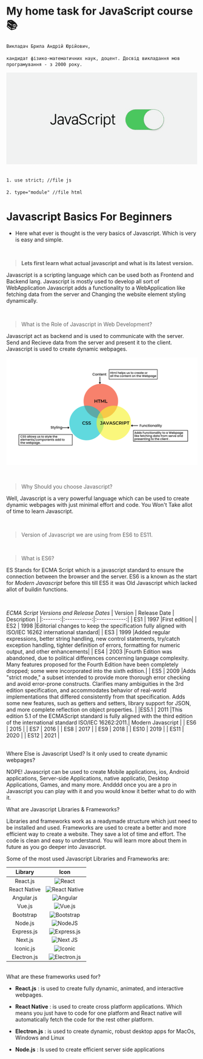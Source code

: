 # My home task for JavaScript course📚

```
Викладач Брила Андрій Юрійович,

кандидат фізико-математичних наук, доцент. Досвід викладання мов програмування - з 2000 року.

```

![](./assets/testing.gif)

```

1. use strict; //file js

2. type="module" //file html

```

# Javascript Basics For Beginners

- Here what ever is thought is the very basics of Javascript. Which is very is
  easy and simple.

<br>

> **Lets first learn what actual javascript and what is its latest version.**

Javascript is a scripting language which can be used both as Frontend and
Backend lang. Javascript is mostly used to develop all sort of WebApplication
Javascript adds a functionality to a WebApplication like fetching data from the
server and Changing the website element styling dynamically.

<br>

> What is the Role of Javascript in Web Development?

Javascript act as backend and is used to communicate with the server. Send and
Recieve data from the server and present it to the client. Javascript is used to
create dynamic webpages.

![](./assets/js-1.png)

<br>

> Why Should you choose Javascript?

Well, Javascript is a very powerful language which can be used to create dynamic
webpages with just minimal effort and code. You Won't Take allot of time to
learn Javascript.

<br>

> Version of Javascript we are using from ES6 to ES11.

<br>

> What is ES6?

ES Stands for ECMA Script which is a javascript standard to ensure the
connection between the browser and the server. ES6 is a known as the start for
_Modern Javascript_ before this till ES5 it was Old Javascript which lacked
allot of buildin functions.

<br>

_ECMA Script Versions and Release Dates_ | Version | Release Date | Description
| |:-------:|:-----------:|:------------:| | ES1 | 1997 |First edition| | ES2 |
1998 |Editorial changes to keep the specification fully aligned with ISO/IEC
16262 international standard| | ES3 | 1999 |Added regular expressions, better
string handling, new control statements, try/catch exception handling, tighter
definition of errors, formatting for numeric output, and other enhancements| |
ES4 | 2003 |Fourth Edition was abandoned, due to political differences
concerning language complexity. Many features proposed for the Fourth Edition
have been completely dropped; some were incorporated into the sixth edition.| |
ES5 | 2009 |Adds "strict mode," a subset intended to provide more thorough error
checking and avoid error-prone constructs. Clarifies many ambiguities in the 3rd
edition specification, and accommodates behavior of real-world implementations
that differed consistently from that specification. Adds some new features, such
as getters and setters, library support for JSON, and more complete reflection
on object properties. | |ES5.1 | 2011 |This edition 5.1 of the ECMAScript
standard is fully aligned with the third edition of the international standard
ISO/IEC 16262:2011.| Modern Javascript | | ES6 | 2015 | | ES7 | 2016 | | ES8 |
2017 | | ES9 | 2018 | | ES10 | 2019 | | ES11 | 2020 | | ES12 | 2021 |

<br>
Where Else is Javascript Used? Is it only used to create dynamic webpages?

NOPE! Javascript can be used to create Mobile applications, ios, Android
applications, Server-side Applications, native applicatio, Desktop Applications,
Games, and many more. Andddd once you are a pro in Javascript you can play with
it and you would know it better what to do with it.

What are Javascript Libraries & Frameworks?

Libraries and frameworks work as a readymade structure which just need to be
installed and used. Frameworks are used to create a better and more efficient
way to create a website. They save a lot of time and effort. The code is clean
and easy to understand. You will learn more about them in future as you go
deeper into Javascript.

Some of the most used Javascript Libraries and Frameworks are:

|   Library    |                                                            Icon                                                             |
| :----------: | :-------------------------------------------------------------------------------------------------------------------------: |
|   React.js   |        ![React](https://img.shields.io/badge/react-%2320232a.svg?style=for-the-badge&logo=react&logoColor=%2361DAFB)        |
| React Native | ![React Native](https://img.shields.io/badge/react_native-%2320232a.svg?style=for-the-badge&logo=react&logoColor=%2361DAFB) |
|  Angular.js  |       ![Angular](https://img.shields.io/badge/angular-%23DD0031.svg?style=for-the-badge&logo=angular&logoColor=white)       |
|    Vue.js    |      ![Vue.js](https://img.shields.io/badge/vuejs-%2335495e.svg?style=for-the-badge&logo=vuedotjs&logoColor=%234FC08D)      |
|  Bootstrap   |    ![Bootstrap](https://img.shields.io/badge/bootstrap-%23563D7C.svg?style=for-the-badge&logo=bootstrap&logoColor=white)    |
|   Node.js    |           ![NodeJS](https://img.shields.io/badge/node.js-6DA55F?style=for-the-badge&logo=node.js&logoColor=white)           |
|  Express.js  |  ![Express.js](https://img.shields.io/badge/express.js-%23404d59.svg?style=for-the-badge&logo=express&logoColor=%2361DAFB)  |
|   Next.js    |            ![Next JS](https://img.shields.io/badge/Next-black?style=for-the-badge&logo=next.js&logoColor=white)             |
|  Iconic.js   |            ![Iconic](https://img.shields.io/badge/Iconic-16B7FB?style=for-the-badge&logo=react&logoColor=black)             |
| Electron.js  |       ![Electron.js](https://img.shields.io/badge/Electron-191970?style=for-the-badge&logo=Electron&logoColor=white)        |

<br>
What are these frameworks used for?

- **React.js** : is used to create fully dynamic, animated, and interactive
  webpages.

- **React Native** : is used to create cross platform applications. Which means
  you just have to code for one platform and React native will automatically
  fetch the code for the rest other platform.

- **Electron.js** : is used to create dynamic, robust desktop apps for MacOs,
  Windows and Linux
- **Node.js** : Is used to create efficient server side applications

